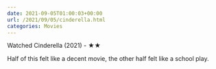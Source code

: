 ```yaml
---
date: 2021-09-05T01:00:03+00:00
url: /2021/09/05/cinderella.html
categories: Movies
---
```

Watched Cinderella (2021) - ★★

Half of this felt like a decent movie, the other half felt like a
school play.


